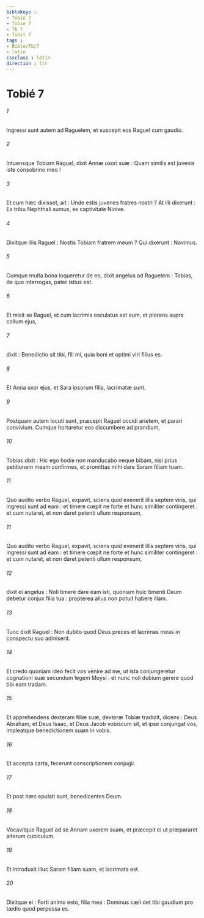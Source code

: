 ```yaml
---
bibleKeys : 
- Tobié 7
- Tobie 7
- Tb 7
- Tobit 7
tags : 
- Bible/Tb/7
- latin
cssclass : latin
direction : ltr
---
```


# Tobié 7

###### 1
Ingressi sunt autem ad Raguelem, et suscepit eos Raguel cum gaudio.
###### 2
Intuensque Tobiam Raguel, dixit Annæ uxori suæ : Quam similis est juvenis iste consobrino meo !
###### 3
Et cum hæc dixisset, ait : Unde estis juvenes fratres nostri ? At illi dixerunt : Ex tribu Nephthali sumus, ex captivitate Ninive.
###### 4
Dixitque illis Raguel : Nostis Tobiam fratrem meum ? Qui dixerunt : Novimus.
###### 5
Cumque multa bona loqueretur de eo, dixit angelus ad Raguelem : Tobias, de quo interrogas, pater istius est.
###### 6
Et misit se Raguel, et cum lacrimis osculatus est eum, et plorans supra collum ejus,
###### 7
dixit : Benedictio sit tibi, fili mi, quia boni et optimi viri filius es.
###### 8
Et Anna uxor ejus, et Sara ipsorum filia, lacrimatæ sunt.
###### 9
Postquam autem locuti sunt, præcepit Raguel occidi arietem, et parari convivium. Cumque hortaretur eos discumbere ad prandium,
###### 10
Tobias dixit : Hic ego hodie non manducabo neque bibam, nisi prius petitionem meam confirmes, et promittas mihi dare Saram filiam tuam.
###### 11
Quo audito verbo Raguel, expavit, sciens quid evenerit illis septem viris, qui ingressi sunt ad eam : et timere cœpit ne forte et hunc similiter contingeret : et cum nutaret, et non daret petenti ullum responsum,
###### 11
Quo audito verbo Raguel, expavit, sciens quid evenerit illis septem viris, qui ingressi sunt ad eam : et timere cœpit ne forte et hunc similiter contingeret : et cum nutaret, et non daret petenti ullum responsum,
###### 12
dixit ei angelus : Noli timere dare eam isti, quoniam huic timenti Deum debetur conjux filia tua : propterea alius non potuit habere illam.
###### 13
Tunc dixit Raguel : Non dubito quod Deus preces et lacrimas meas in conspectu suo admiserit.
###### 14
Et credo quoniam ideo fecit vos venire ad me, ut ista conjungeretur cognationi suæ secundum legem Moysi : et nunc noli dubium gerere quod tibi eam tradam.
###### 15
Et apprehendens dexteram filiæ suæ, dexteræ Tobiæ tradidit, dicens : Deus Abraham, et Deus Isaac, et Deus Jacob vobiscum sit, et ipse conjungat vos, impleatque benedictionem suam in vobis.
###### 16
Et accepta carta, fecerunt conscriptionem conjugii.
###### 17
Et post hæc epulati sunt, benedicentes Deum.
###### 18
Vocavitque Raguel ad se Annam uxorem suam, et præcepit ei ut præpararet alterum cubiculum.
###### 19
Et introduxit illuc Saram filiam suam, et lacrimata est.
###### 20
Dixitque ei : Forti animo esto, filia mea : Dominus cæli det tibi gaudium pro tædio quod perpessa es.
